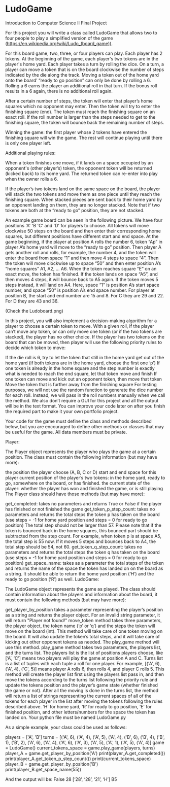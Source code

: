 # LudoGame
Introduction to Computer Science II Final Project

For this project you will write a class called LudoGame that allows two to four people to play a simplified version of the game (https://en.wikipedia.org/wiki/Ludo_(board_game)).

For this board game, two, three, or four players can play. Each player has 2 tokens. At the beginning of the game, each player's two tokens are in the player's home yard. Each player takes a turn by rolling the dice. On a turn, a player can move a token that is on the board clockwise the number of steps indicated by the die along the track. Moving a token out of the home yard onto the board’ “ready to go position” can only be done by rolling a 6. Rolling a 6 earns the player an additional roll in that turn. If the bonus roll results in a 6 again, there is no additional roll again.

After a certain number of steps, the token will enter that player’s home squares which no opponent may enter. Then the token will try to enter the finishing square (end). The token must reach the finishing square on an exact roll. If the roll number is larger than the steps needed to get to the finishing square, the token will bounce back the remaining number of steps.

Winning the game: the first player whose 2 tokens have entered the finishing square will win the game. The rest will continue playing until there is only one player left.

Additional playing rules:

When a token finishes one move, if it lands on a space occupied by an opponent's (other player’s) token, the opponent token will be returned (kicked back) to its home yard. The returned token can re-enter into play when the owner rolls a 6.

If the player’s two tokens land on the same space on the board, the player will stack the two tokens and move them as one piece until they reach the finishing square. When stacked pieces are sent back to their home yard by an opponent landing on them, they are no longer stacked. Note that if two tokens are both at the “ready to go” position, they are not stacked.

An example game board can be seen in the following picture. We have four positions 'A' 'B 'C' and 'D' for players to choose. All tokens will move clockwise 50 steps on the board and then enter their corresponding home squares, but different positions have different start and end space. At the game beginning, if the player at position A rolls the number 6, token “Ap” in player A’s home yard will move to the “ready to go” position. Then player A gets another roll and rolls, for example, the number 4, and the token will enter the board from space “1” and then move 4 steps to space “4”. Then the token will move clockwise up to space “50” and then enter position A’s “home squares” A1, A2, … A6. When the token reaches square “E” on an exact move, the token has finished. If the token lands on space “A5”, and then moves 4 steps, it will bounce back to A5 again. If the token moves 5 steps instead, it will land on A4. Here, space “1” is position A’s start space number, and space “50” is position A’s end space number. For player at position B, the start and end number are 15 and 8. For C they are 29 and 22. For D they are 43 and 36.

(Check the Ludoboard.png)

In this project, you will also implement a decision-making algorithm for a player to choose a certain token to move. With a given roll, if the player can’t move any token, or can only move one token (or if the two tokens are stacked), the player has no other choice. If the player has two tokens on the board that can be moved, then player will use the following priority rules to decide which token to move:

If the die roll is 6, try to let the token that still in the home yard get out of the home yard (if both tokens are in the home yard, choose the first one ‘p’)
If one token is already in the home square and the step number is exactly what is needed to reach the end square, let that token move and finish
If one token can move and kick out an opponent token, then move that token
Move the token that is further away from the finishing square
For testing purposes, we will not use the random function to generate the dice number for each roll. Instead, we will pass in the roll numbers manually when we call the method. We also don’t require a GUI for this project and all the output will be in the text format. You can improve your code later on after you finish the required part to make it your own portfolio project.

Your code for the game must define the class and methods described below, but you are encouraged to define other methods or classes that may be useful for the game. All data members must be private.

Player:

The Player object represents the player who plays the game at a certain position. The class must contain the following information (but may have more):

the position the player choose (A, B, C or D)
start and end space for this player
current position of the player’s two tokens: in the home yard, ready to go, somewhere on the board, or has finished.
the current state of the player: whether the player has won and finished the game, or is still playing
The Player class should have those methods (but may have more):

get_completed: takes no parameters and returns True or False if the player has finished or not finished the game
get_token_p_step_count: takes no parameters and returns the total steps the token p has taken on the board (use steps = -1 for home yard position and steps = 0 for ready to go position) The total step should not be larger than 57. Please note that if the token is bounced back in the home squares, this bounced part should be subtracted from the step count. For example, when token p is at space A5, the total step is 55 now. If it moves 5 steps and bounces back to A4, the total step should be 54, not 60.
get_token_q_step_count: takes no parameters and returns the total steps the token q has taken on the board (use steps = -1 for home yard position and steps = 0 for ready to go position)
get_space_name: takes as a parameter the total steps of the token and returns the name of the space the token has landed on on the board as a string. It should be able to return the home yard position (‘H’) and the ready to go position (‘R’) as well.
LudoGame:

The LudoGame object represents the game as played. The class should contain information about the players and information about the board, it must contain the following methods (but may have more):

get_player_by_position takes a parameter representing the player’s position as a string and returns the player object. For an invalid string parameter, it will return "Player not found!"
move_token method takes three parameters, the player object, the token name (‘p’ or ‘q’) and the steps the token will move on the board (int). This method will take care of one token moving on the board. It will also update the token’s total steps, and it will take care of kicking out other opponent tokens as needed. The play_game method will use this method.
play_game method takes two parameters, the players list, and the turns list. The players list is the list of positions players choose, like [‘A’, ‘C’] means two players will play the game at position A and C. Turns list is a list of tuples with each tuple a roll for one player. For example, [('A', 6), ('A', 4), ('C', 5)] means player A rolls 6, then rolls 4, and player C rolls 5. This method will create the player list first using the players list pass in, and then move the tokens according to the turns list following the priority rule and update the tokens position and the player’s game state (whether finished the game or not). After all the moving is done in the turns list, the method will return a list of strings representing the current spaces of all of the tokens for each player in the list after moving the tokens following the rules described above. ‘H’ for home yard, ‘R’ for ready to go position, ‘E’ for finished position, and other letters/numbers for the space the token has landed on.
Your python file must be named LudoGame.py

As a simple example, your class could be used as follows:

players = ['A', 'B']
turns = [('A', 6), ('A', 4), ('A', 5), ('A', 4), ('B', 6), ('B', 4), ('B', 1), ('B', 2), ('A', 6), ('A', 4), ('A', 6), ('A', 3), ('A', 5), ('A', 1), ('A', 5), ('A', 4)]
game = LudoGame()
current_tokens_space = game.play_game(players, turns)
player_A = game.get_player_by_position('A')
print(player_A.get_completed())
print(player_A.get_token_p_step_count())
print(current_tokens_space)
player_B = game.get_player_by_position('B')
print(player_B.get_space_name(55))

And the output will be:
False
28
[‘28’, ‘28’, ‘21’, ‘H’]
B5

